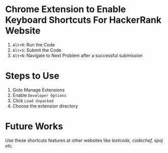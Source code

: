 # Chrome Extension to Enable Keyboard Shortcuts For HackerRank Website
1. `Alt+R`: Run the Code
2. `Alt+S`: Submit the Code
3. `Alt+N`: Navigate to Next Problem after a successful submission

# Steps to Use
1. Goto Manage Extensions
2. Enable `Developer Options`
3. Click `Load Unpacked`
4. Choose the extension directory

# Future Works
Use these shortcuts features at other websites like *leetcode, codechef, spoj etc.*
